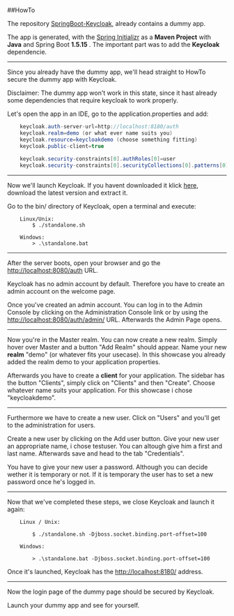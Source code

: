 ##HowTo

The repository [SpringBoot-Keycloak](https://github.com/AlexanderBrockmann/SpringBoot-Keycloak), already contains a dummy app.

The app is generated, with the [Spring Initializr](https://start.spring.io) as a __Maven Project__ with __Java__ and Spring Boot __1.5.15__ . The important part was to add the __Keycloak__ dependencie.

---

Since you already have the dummy app, we'll head straight to HowTo secure the dummy app with Keycloak.

Disclaimer: The dummy app won't work in this state, since it hast  already some dependencies that require keycloak to work properly.

Let's open the app in an IDE, go to the application.properties and add:
```java
	keycloak.auth-server-url=http://localhost:8180/auth
	keycloak.realm=demo (or what ever name suits you)
	keycloak.resource=keycloakdemo (choose something fitting)
	keycloak.public-client=true
	
	keycloak.security-constraints[0].authRoles[0]=user
	keycloak.security-constraints[0].securityCollections[0].patterns[0]=/login/*
```

---

Now we'll launch Keycloak. If you havent downloaded it klick [here](https://www.keycloak.org/downloads.html), download the latest version and extract it.

Go to the bin/ directory of Keycloak, open a terminal and execute:

		Linux/Unix:
			$ ./standalone.sh
		
		Windows:
			> .\standalone.bat
			
---

After the server boots, open your browser and go the
[http://localhost:8080/auth](http://localhost:8080/auth) URL.


Keycloak has no admin account by default. Therefore you have
to create an admin account on the welcome page.


Once you've created an admin account. You can log in to the Admin Console by clicking on the Administration Console link or by using the [http://localhost:8080/auth/admin/](http://localhost:8080/auth/admin/) URL.
Afterwards the Admin Page opens.

---

Now you're in the Master realm. You can now create a new realm. Simply hover over Master and a button "Add Realm" should appear.
Name your new __realm__ "demo" (or whatever fits your usecase). In this showcase you already added the realm demo to your application properties.

Afterwards you have to create a __client__ for your application. The sidebar has the button "Clients", simply click on "Clients" and then "Create". Choose whatever name suits your application. For this showcase i chose "keycloakdemo".

---

Furthermore we have to create a new user. Click on "Users" and you'll get to the administration for users.

Create a new user by clicking on the Add user button. Give your new user an appropriate name, i chose testuser. You can altough give him a first and last name. Afterwards save and head to the tab "Credentials".

You have to give your new user a password. Although you can decide wether it is temporary or not. If it is temporary the user has to set a new password once he's logged in.

---

Now that we've completed these steps, we close Keycloak and launch it again:

		Linux / Unix:

			$ ./standalone.sh -Djboss.socket.binding.port-offset=100

		Windows:

			> .\standalone.bat -Djboss.socket.binding.port-offset=100

Once it's launched, Keycloak has the [http://localhost:8180/](http://localhost:8180/) address.

---

Now the login page of the dummy page should be secured by Keycloak.

Launch your dummy app and see for yourself.